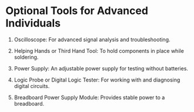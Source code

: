 # Optional Tools for Advanced Individuals

1. Oscilloscope: For advanced signal analysis and troubleshooting.

2. Helping Hands or Third Hand Tool: To hold components in place while soldering.

3. Power Supply: An adjustable power supply for testing without batteries.

4. Logic Probe or Digital Logic Tester: For working with and diagnosing digital circuits.

5. Breadboard Power Supply Module: Provides stable power to a breadboard.
